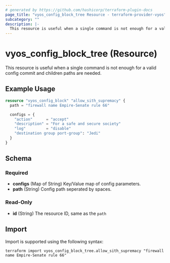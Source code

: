 ```yaml
---
# generated by https://github.com/hashicorp/terraform-plugin-docs
page_title: "vyos_config_block_tree Resource - terraform-provider-vyos"
subcategory: ""
description: |-
  This resource is useful when a single command is not enough for a valid config commit and children paths are needed.
---
```


# vyos_config_block_tree (Resource)

This resource is useful when a single command is not enough for a valid config commit and children paths are needed.

## Example Usage

```terraform
resource "vyos_config_block" "allow_sith_supremacy" {
  path = "firewall name Empire-Senate rule 66"

  configs = {
    "action"      = "accept"
    "description" = "For a safe and secure society"
    "log"         = "disable"
    "destination group port-group": "Jedi"
  }
}
```

<!-- schema generated by tfplugindocs -->
## Schema

### Required

- **configs** (Map of String) Key/Value map of config parameters.
- **path** (String) Config path seperated by spaces.

### Read-Only

- **id** (String) The resource ID, same as the `path`

## Import

Import is supported using the following syntax:

```shell
terraform import vyos_config_block_tree.allow_sith_supremacy "firewall name Empire-Senate rule 66"
```
